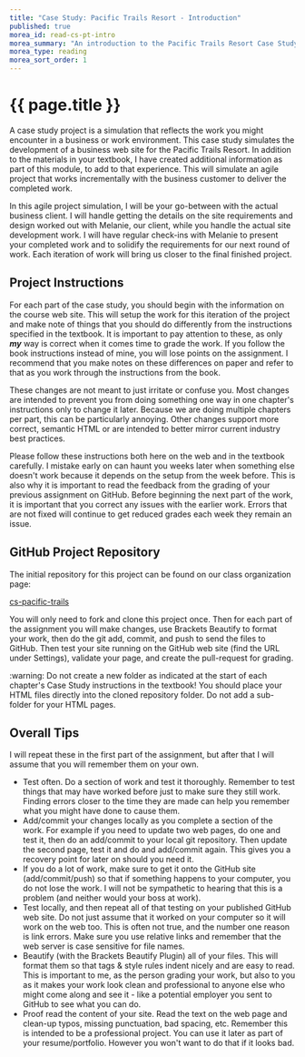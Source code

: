 ```yaml
---
title: "Case Study: Pacific Trails Resort - Introduction"
published: true
morea_id: read-cs-pt-intro
morea_summary: "An introduction to the Pacific Trails Resort Case Study."
morea_type: reading
morea_sort_order: 1
---
```


# {{ page.title }}
A case study project is a simulation that reflects the work you might encounter in a business or work environment.  This case study simulates the development of a business web site for the Pacific Trails Resort.  In addition to the materials in your textbook, I have created additional information as part of this module, to add to that experience.  This will simulate an agile project that works incrementally with the business customer to deliver the completed work.  

In this agile project simulation, I will be your go-between with the actual business client.  I will handle getting the details on the site requirements and design worked out with Melanie, our client, while you handle the actual site development work. I will have regular check-ins with Melanie to present your completed work and to solidify the requirements for our next round of work. Each iteration of work will bring us closer to the final finished project.

## Project Instructions
For each part of the case study, you should begin with the information on the course web site.  This will setup the work for this iteration of the project and make note of things that you should do differently from the instructions specified in the textbook. It is important to pay attention to these, as only *__my__* way is correct when it comes time to grade the work.  If you follow the book instructions instead of mine, you will lose points on the assignment. I recommend that you make notes on these differences on paper and refer to that as you work through the instructions from the book.

These changes are not meant to just irritate or confuse you. Most changes are intended to prevent you from doing something one way in one chapter's instructions only to change it later. Because we are doing multiple chapters per part, this can be particularly annoying.  Other changes support more correct, semantic HTML or are intended to better mirror current industry best practices.

Please follow these instructions both here on the web and in the textbook carefully.  I mistake early on can haunt you weeks later when something else doesn't work because it depends on the setup from the week before. This is also why it is important to read the feedback from the grading of your previous assignment on GitHub. Before beginning the next part of the work, it is important that you correct any issues with the earlier work.  Errors that are not fixed will continue to get reduced grades each week they remain an issue.

## GitHub Project Repository
The initial repository for this project can be found on our class organization page:

[cs-pacific-trails](https://github.com/htc-ccis1301/cs-pacific-trails)

You will only need to fork and clone this project once.  Then for each part of the assignment you will make changes, use Brackets Beautify to format your work, then do the git add, commit, and push to send the files to GitHub.  Then test your site running on the GitHub web site (find the URL under Settings), validate your page, and create the pull-request for grading.

<div class="alert alert-warning" role="alert">
:warning: Do not create a new folder as indicated at the start of each chapter's Case Study instructions in the textbook!  You should place your HTML files directly into the cloned repository folder.  Do not add a sub-folder for your HTML pages.
</div>

## Overall Tips
I will repeat these in the first part of the assignment, but after that I will assume that you will remember them on your own.  

- Test often.  Do a section of work and test it thoroughly.  Remember to test things that may have worked before just to make sure they still work. Finding errors closer to the time they are made can help you remember what you might have done to cause them.
- Add/commit your changes locally as you complete a section of the work.  For example if you need to update two web pages, do one and test it, then do an add/commit to your local git repository.  Then update the second page, test it and do and add/commit again.  This gives you a recovery point for later on should you need it.
- If you do a lot of work, make sure to get it onto the GitHub site (add/commit/push) so that if something happens to your computer, you do not lose the work.  I will not be sympathetic to hearing that this is a problem (and neither would your boss at work).
- Test locally, and then repeat all of that testing on your published GitHub web site.  Do not just assume that it worked on your computer so it will work on the web too.  This is often not true, and the number one reason is link errors.  Make sure you use relative links and remember that the web server is case sensitive for file names.
- Beautify (with the Brackets Beautify Plugin) all of your files.  This will format them so that tags & style rules indent nicely and are easy to read.  This is important to me, as the person grading your work, but also to you as it makes your work look clean and professional to anyone else who might come along and see it - like a potential employer you sent to GitHub to see what you can do.
- Proof read the content of your site.  Read the text on the web page and clean-up typos, missing punctuation, bad spacing, etc.  Remember this is intended to be a professional project.  You can use it later as part of your resume/portfolio.  However you won't want to do that if it looks bad.
